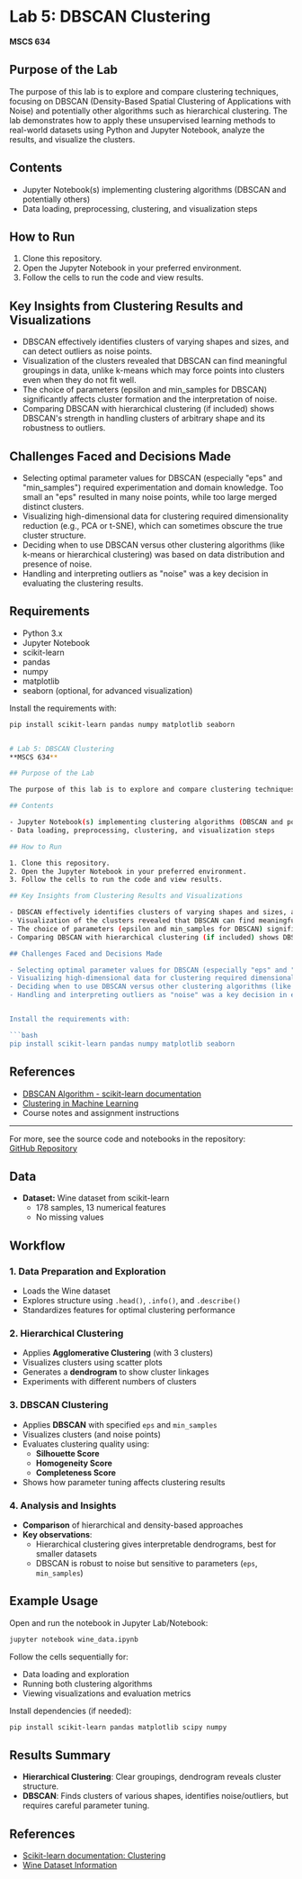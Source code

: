 # Lab 5: DBSCAN Clustering  
**MSCS 634**

## Purpose of the Lab

The purpose of this lab is to explore and compare clustering techniques, focusing on DBSCAN (Density-Based Spatial Clustering of Applications with Noise) and potentially other algorithms such as hierarchical clustering. The lab demonstrates how to apply these unsupervised learning methods to real-world datasets using Python and Jupyter Notebook, analyze the results, and visualize the clusters.

## Contents

- Jupyter Notebook(s) implementing clustering algorithms (DBSCAN and potentially others)
- Data loading, preprocessing, clustering, and visualization steps

## How to Run

1. Clone this repository.
2. Open the Jupyter Notebook in your preferred environment.
3. Follow the cells to run the code and view results.

## Key Insights from Clustering Results and Visualizations

- DBSCAN effectively identifies clusters of varying shapes and sizes, and can detect outliers as noise points.
- Visualization of the clusters revealed that DBSCAN can find meaningful groupings in data, unlike k-means which may force points into clusters even when they do not fit well.
- The choice of parameters (epsilon and min_samples for DBSCAN) significantly affects cluster formation and the interpretation of noise.
- Comparing DBSCAN with hierarchical clustering (if included) shows DBSCAN's strength in handling clusters of arbitrary shape and its robustness to outliers.

## Challenges Faced and Decisions Made

- Selecting optimal parameter values for DBSCAN (especially "eps" and "min_samples") required experimentation and domain knowledge. Too small an "eps" resulted in many noise points, while too large merged distinct clusters.
- Visualizing high-dimensional data for clustering required dimensionality reduction (e.g., PCA or t-SNE), which can sometimes obscure the true cluster structure.
- Deciding when to use DBSCAN versus other clustering algorithms (like k-means or hierarchical clustering) was based on data distribution and presence of noise.
- Handling and interpreting outliers as "noise" was a key decision in evaluating the clustering results.

## Requirements

- Python 3.x
- Jupyter Notebook
- scikit-learn
- pandas
- numpy
- matplotlib
- seaborn (optional, for advanced visualization)

Install the requirements with:

```bash
pip install scikit-learn pandas numpy matplotlib seaborn


# Lab 5: DBSCAN Clustering  
**MSCS 634**

## Purpose of the Lab

The purpose of this lab is to explore and compare clustering techniques, focusing on DBSCAN (Density-Based Spatial Clustering of Applications with Noise) and potentially other algorithms such as hierarchical clustering. The lab demonstrates how to apply these unsupervised learning methods to real-world datasets using Python and Jupyter Notebook, analyze the results, and visualize the clusters.

## Contents

- Jupyter Notebook(s) implementing clustering algorithms (DBSCAN and potentially others)
- Data loading, preprocessing, clustering, and visualization steps

## How to Run

1. Clone this repository.
2. Open the Jupyter Notebook in your preferred environment.
3. Follow the cells to run the code and view results.

## Key Insights from Clustering Results and Visualizations

- DBSCAN effectively identifies clusters of varying shapes and sizes, and can detect outliers as noise points.
- Visualization of the clusters revealed that DBSCAN can find meaningful groupings in data, unlike k-means which may force points into clusters even when they do not fit well.
- The choice of parameters (epsilon and min_samples for DBSCAN) significantly affects cluster formation and the interpretation of noise.
- Comparing DBSCAN with hierarchical clustering (if included) shows DBSCAN's strength in handling clusters of arbitrary shape and its robustness to outliers.

## Challenges Faced and Decisions Made

- Selecting optimal parameter values for DBSCAN (especially "eps" and "min_samples") required experimentation and domain knowledge. Too small an "eps" resulted in many noise points, while too large merged distinct clusters.
- Visualizing high-dimensional data for clustering required dimensionality reduction (e.g., PCA or t-SNE), which can sometimes obscure the true cluster structure.
- Deciding when to use DBSCAN versus other clustering algorithms (like k-means or hierarchical clustering) was based on data distribution and presence of noise.
- Handling and interpreting outliers as "noise" was a key decision in evaluating the clustering results.


Install the requirements with:

```bash
pip install scikit-learn pandas numpy matplotlib seaborn
```

## References

- [DBSCAN Algorithm - scikit-learn documentation](https://scikit-learn.org/stable/modules/clustering.html#dbscan)
- [Clustering in Machine Learning](https://scikit-learn.org/stable/modules/clustering.html)
- Course notes and assignment instructions

---

For more, see the source code and notebooks in the repository:  
[GitHub Repository](https://github.com/sindhuja90comp/Lab_5_MSCS_634_DBSCANClustering)


## Data

- **Dataset:** Wine dataset from scikit-learn  
  - 178 samples, 13 numerical features  
  - No missing values

## Workflow

### 1. Data Preparation and Exploration

- Loads the Wine dataset
- Explores structure using `.head()`, `.info()`, and `.describe()`
- Standardizes features for optimal clustering performance

### 2. Hierarchical Clustering

- Applies **Agglomerative Clustering** (with 3 clusters)
- Visualizes clusters using scatter plots
- Generates a **dendrogram** to show cluster linkages
- Experiments with different numbers of clusters

### 3. DBSCAN Clustering

- Applies **DBSCAN** with specified `eps` and `min_samples`
- Visualizes clusters (and noise points)
- Evaluates clustering quality using:
  - **Silhouette Score**
  - **Homogeneity Score**
  - **Completeness Score**
- Shows how parameter tuning affects clustering results

### 4. Analysis and Insights

- **Comparison** of hierarchical and density-based approaches
- **Key observations**:
  - Hierarchical clustering gives interpretable dendrograms, best for smaller datasets
  - DBSCAN is robust to noise but sensitive to parameters (`eps`, `min_samples`)

## Example Usage

Open and run the notebook in Jupyter Lab/Notebook:

```sh
jupyter notebook wine_data.ipynb
```

Follow the cells sequentially for:
- Data loading and exploration
- Running both clustering algorithms
- Viewing visualizations and evaluation metrics
  

Install dependencies (if needed):

```sh
pip install scikit-learn pandas matplotlib scipy numpy
```

## Results Summary

- **Hierarchical Clustering**: Clear groupings, dendrogram reveals cluster structure.
- **DBSCAN**: Finds clusters of various shapes, identifies noise/outliers, but requires careful parameter tuning.

## References

- [Scikit-learn documentation: Clustering](https://scikit-learn.org/stable/modules/clustering.html)
- [Wine Dataset Information](https://scikit-learn.org/stable/datasets/toy_dataset.html#wine-dataset)
